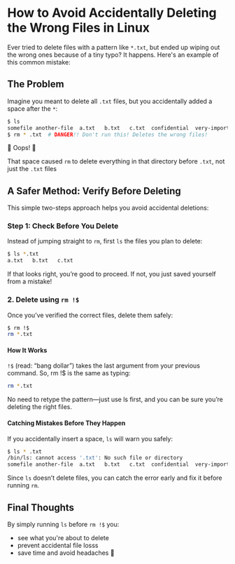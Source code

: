 # How to Avoid Accidentally Deleting the Wrong Files in Linux

Ever tried to delete files with a pattern like `*.txt`, but ended up wiping out the wrong ones because of a tiny typo? It happens. Here's an example of this common mistake:

## The Problem

Imagine you meant to delete all `.txt` files, but you accidentally added a space after the `*`:

```sh
$ ls
somefile another-file  a.txt   b.txt   c.txt  confidential  very-important-file  passwords
$ rm * .txt  # DANGER!! Don't run this! Deletes the wrong files!
```

🚨 Oops! 🚨

That space caused `rm` to delete everything in that directory before `.txt`, not just the `.txt` files

## A Safer Method: Verify Before Deleting

This simple two-steps approach helps you avoid accidental deletions:

### Step 1: Check Before You Delete

Instead of jumping straight to `rm`, first `ls` the files you plan to delete:

```sh
$ ls *.txt
a.txt   b.txt   c.txt
```

If that looks right, you’re good to proceed. If not, you just saved yourself from a mistake!

### 2. Delete using `rm !$`

Once you’ve verified the correct files, delete them safely:

```sh
$ rm !$
rm *.txt
```

#### How It Works

`!$` (read: “bang dollar”) takes the last argument from your previous command.
So, rm !$ is the same as typing:

```sh
rm *.txt
```

No need to retype the pattern—just use ls first, and you can be sure you’re deleting the right files.

#### Catching Mistakes Before They Happen

If you accidentally insert a space, `ls` will warn you safely:

```sh
$ ls * .txt
/bin/ls: cannot access '.txt': No such file or directory
somefile another-file  a.txt   b.txt   c.txt  confidential  very-important-file  passwords
```

Since `ls` doesn’t delete files, you can catch the error early and fix it before running `rm`.

## Final Thoughts

By simply running `ls` before `rm !$` you:

- see what you're about to delete
- prevent accidental file losss
- save time and avoid headaches 🤕
